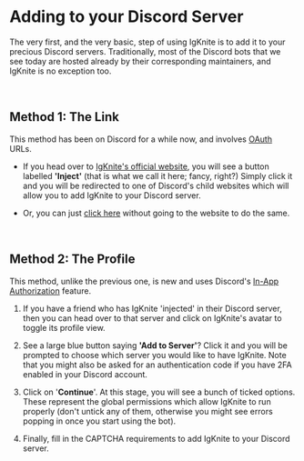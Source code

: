 # Adding to your Discord Server

The very first, and the very basic, step of using IgKnite is to add it to your precious Discord servers. Traditionally, most of the Discord bots that we see today are hosted already by their corresponding maintainers, and IgKnite is no exception too.

<br>

## Method 1: The Link

This method has been on Discord for a while now, and involves [OAuth](https://en.wikipedia.org/wiki/OAuth) URLs.

- If you head over to [IgKnite's official website](https://igknitedev.github.io/), you will see a button labelled **'Inject'** (that is what we call it here; fancy, right?) Simply click it and you will be redirected to one of Discord's child websites which will allow you to add IgKnite to your Discord server. 

- Or, you can just [click here](https://discord.com/api/oauth2/authorize?client_id=1016637486702792735&permissions=1505385246135&scope=bot%20applications.commands) without going to the website to do the same.

<br>

## Method 2: The Profile

This method, unlike the previous one, is new and uses Discord's [In-App Authorization]() feature. 

1. If you have a friend who has IgKnite 'injected' in their Discord server, then you can head over to that server and click on IgKnite's avatar to toggle its profile view.

2. See a large blue button saying **'Add to Server'**? Click it and you will be prompted to choose which server you would like to have IgKnite. Note that you might also be asked for an authentication code if you have 2FA enabled in your Discord account.

3. Click on '**Continue**'. At this stage, you will see a bunch of ticked options. These represent the global permissions which allow IgKnite to run properly (don't untick any of them, otherwise you might see errors popping in once you start using the bot).

4. Finally, fill in the CAPTCHA requirements to add IgKnite to your Discord server.